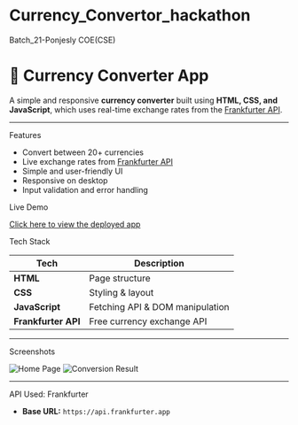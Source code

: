 # Currency_Convertor_hackathon
Batch_21-Ponjesly COE(CSE)

# 💱 Currency Converter App

A simple and responsive **currency converter** built using **HTML, CSS, and JavaScript**, which uses real-time exchange rates from the [Frankfurter API](https://www.frankfurter.app).

---

Features

- Convert between 20+ currencies  
- Live exchange rates from [Frankfurter API](https://www.frankfurter.app)  
- Simple and user-friendly UI  
- Responsive on desktop  
- Input validation and error handling  



 Live Demo

[Click here to view the deployed app](https://github.com/judah5002official-debug/Currency_Convertor_hackathon.git)  



Tech Stack

| Tech           | Description                        |
|----------------|------------------------------------|
| **HTML**       | Page structure                     |
| **CSS**        | Styling & layout                   |
| **JavaScript** | Fetching API & DOM manipulation    |
| **Frankfurter API** | Free currency exchange API     |

---

 Screenshots

![Home Page](screenshots/home.png)
![Conversion Result](screenshots/conversion.png)

---

 API Used: Frankfurter

- **Base URL:** `https://api.frankfurter.app`


